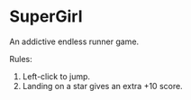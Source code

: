# SuperGirl
An addictive endless runner game.

Rules:
1. Left-click to jump.
2. Landing on a star gives an extra +10 score.
